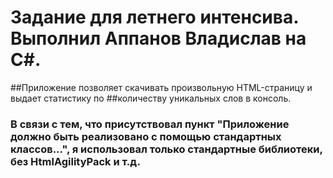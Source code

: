 # Задание для летнего интенсива. Выполнил Аппанов Владислав на C#. 

##Приложение позволяет скачивать произвольную HTML-страницу и выдает статистику по
##количеству уникальных слов в консоль.

### В связи с тем, что присутствовал пункт "Приложение должно быть реализовано с помощью стандартных классов...", я использовал только стандартные библиотеки, без HtmlAgilityPack и т.д.

